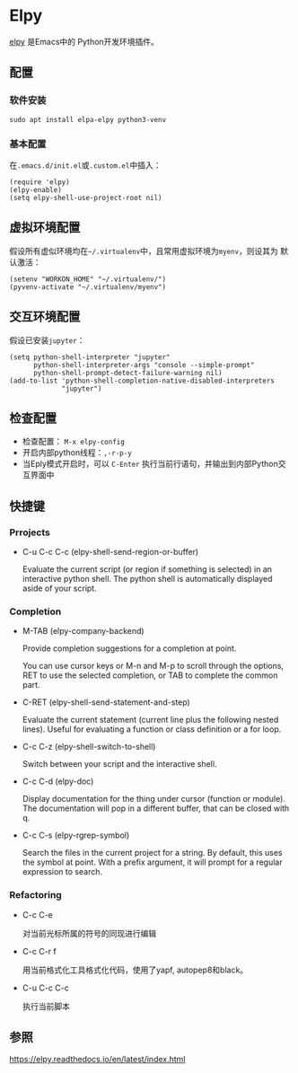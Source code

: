 # Elpy

[elpy](https://elpy.readthedocs.io/en/latest/index.html) 是Emacs中的
Python开发环境插件。

## 配置

### 软件安装
```
sudo apt install elpa-elpy python3-venv
```

### 基本配置

在`.emacs.d/init.el`或`.custom.el`中插入：
```
(require 'elpy)
(elpy-enable)
(setq elpy-shell-use-project-root nil)
```

## 虚拟环境配置

假设所有虚似环境均在`~/.virtualenv`中，且常用虚拟环境为`myenv`，则设其为
默认激活：

```
(setenv "WORKON_HOME" "~/.virtualenv/")
(pyvenv-activate "~/.virtualenv/myenv")
```

## 交互环境配置

假设已安装`jupyter`：

```
(setq python-shell-interpreter "jupyter"
      python-shell-interpreter-args "console --simple-prompt"
      python-shell-prompt-detect-failure-warning nil)
(add-to-list 'python-shell-completion-native-disabled-interpreters
             "jupyter")
```
    
## 检查配置

- 检查配置： `M-x elpy-config`
- 开启内部python线程：`,-r-p-y`
- 当Eply模式开启时，可以 `C-Enter` 执行当前行语句，并输出到内部Python交
  互界面中

## 快捷键

### Prrojects

- C-u C-c C-c (elpy-shell-send-region-or-buffer)

    Evaluate the current script (or region if something is selected) in
    an interactive python shell. The python shell is automatically
    displayed aside of your script.
    
### Completion

- M-TAB (elpy-company-backend)

    Provide completion suggestions for a completion at point.
    
    You can use cursor keys or M-n and M-p to scroll through the
    options, RET to use the selected completion, or TAB to complete the
    common part.

- C-RET (elpy-shell-send-statement-and-step)

    Evaluate the current statement (current line plus the following
    nested lines). Useful for evaluating a function or class definition
    or a for loop.

- C-c C-z (elpy-shell-switch-to-shell)

    Switch between your script and the interactive shell.

- C-c C-d (elpy-doc)

    Display documentation for the thing under cursor (function or
    module). The documentation will pop in a different buffer, that can
    be closed with q.

- C-c C-s (elpy-rgrep-symbol)

    Search the files in the current project for a string. By default,
    this uses the symbol at point. With a prefix argument, it will
    prompt for a regular expression to search.

### Refactoring

- C-c C-e

    对当前光标所属的符号的同现进行编辑

- C-c C-r f

    用当前格式化工具格式化代码，使用了yapf, autopep8和black。

- C-u C-c C-c

    执行当前脚本


## 参照

https://elpy.readthedocs.io/en/latest/index.html
